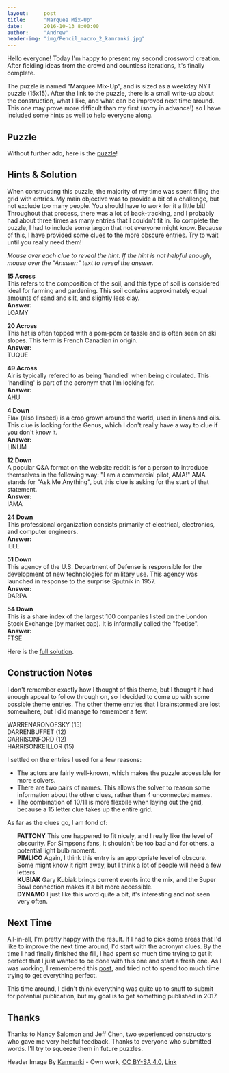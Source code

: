 ```yaml
---
layout:     post
title:      "Marquee Mix-Up"
date:       2016-10-13 8:00:00
author:     "Andrew"
header-img: "img/Pencil_macro_2_kamranki.jpg"
---
```


<p>Hello everyone! Today I'm happy to present my second crossword creation.  After fielding ideas from the crowd and countless iterations, it's finally complete.</p>

<p>The puzzle is named "Marquee Mix-Up", and is sized as a weekday NYT puzzle (15x15).  After the link to the puzzle, there is a small write-up about the construction, what I like, and what can be improved next time around.  This one may prove more difficult than my first (sorry in advance!) so I have included some hints as well to help everyone along.</p>
<!--break-->

<h2 class="section-heading">Puzzle</h2>
<p>Without further ado, here is the <a href="{{ site.url }}assets/MarqueeMixUp_Puzzle.pdf">puzzle</a>!</p>

<h2 class="section-heading">Hints & Solution</h2>
<p>When constructing this puzzle, the majority of my time was spent filling the grid with entries.  My main objective was to provide a bit of a challenge, but not exclude too many people.  You should have to work for it a little bit!  Throughout that process, there was a lot of back-tracking, and I probably had about three times as many entries that I couldn't fit in.  To complete the puzzle, I had to include some jargon that not everyone might know.  Because of this, I have provided some clues to the more obscure entries.  Try to wait until you really need them!</p>
<p><i>Mouse over each clue to reveal the hint.  If the hint is not helpful enough, mouse over the "Answer:" text to reveal the answer.</i></p>

<p><div style="display: inline-block;" class='hov' id='15A'><b>15 Across</b></div>
<div id='15Arev' class='hovcontent'>This refers to the composition of the soil, and this type of soil is considered ideal for farming and gardening.  This soil contains approximately equal amounts of sand and silt, and slightly less clay.
<br>
<div style="display: inline-block;" class='hov' id='15AA'><b>Answer:</b></div>
<div id='15AArev' class='hovcontent'>LOAMY</div></div></p>

<p><div style="display: inline-block;" class='hov' id='20A'><b>20 Across</b></div>
<div id='20Arev' class='hovcontent'>This hat is often topped with a pom-pom or tassle and is often seen on ski slopes.  This term is French Canadian in origin.
<br>
<div style="display: inline-block;" class='hov' id='20AA'><b>Answer:</b></div>
<div id='20AArev' class='hovcontent'>TUQUE</div></div></p>

<p><div style="display: inline-block;" class='hov' id='49A'><b>49 Across</b></div>
<div id='49Arev' class='hovcontent'>Air is typically refered to as being 'handled' when being circulated.  This 'handling' is part of the acronym that I'm looking for.
<br>
<div style="display: inline-block;" class='hov' id='49AA'><b>Answer:</b></div>
<div id='49AArev' class='hovcontent'>AHU</div></div></p>

<p><div style="display: inline-block;" class='hov' id='4D'><b>4 Down</b></div>
<div id='4Drev' class='hovcontent'>Flax (also linseed) is a crop grown around the world, used in linens and oils.  This clue is looking for the Genus, which I don't really have a way to clue if you don't know it.
<br>
<div style="display: inline-block;" class='hov' id='4DA'><b>Answer:</b></div>
<div id='4DArev' class='hovcontent'>LINUM</div></div></p>

<p><div style="display: inline-block;" class='hov' id='12D'><b>12 Down</b></div>
<div id='12Drev' class='hovcontent'>A popular Q&A format on the website reddit is for a person to introduce themselves in the following way: "I am a commercial pilot, AMA!"  AMA stands for "Ask Me Anything", but this clue is asking for the start of that statement.
<br>
<div style="display: inline-block;" class='hov' id='12DA'><b>Answer:</b></div>
<div id='12DArev' class='hovcontent'>IAMA</div></div></p>

<p><div style="display: inline-block;" class='hov' id='24D'><b>24 Down</b></div>
<div id='24Drev' class='hovcontent'>This professional organization consists primarily of electrical, electronics, and computer engineers.
<br>
<div style="display: inline-block;" class='hov' id='24DA'><b>Answer:</b></div>
<div id='24DArev' class='hovcontent'>IEEE</div></div></p>

<p><div style="display: inline-block;" class='hov' id='51D'><b>51 Down</b></div>
<div id='51Drev' class='hovcontent'>This agency of the U.S. Department of Defense is responsible for the development of new technologies for military use.  This agency was launched in response to the surprise Sputnik in 1957.
<br>
<div style="display: inline-block;" class='hov' id='51DA'><b>Answer:</b></div>
<div id='51DArev' class='hovcontent'>DARPA</div></div></p>

<p><div style="display: inline-block;" class='hov' id='54D'><b>54 Down</b></div>
<div id='54Drev' class='hovcontent'>This is a share index of the largest 100 companies listed on the London Stock Exchange (by market cap).  It is informally called the "footise".
<br>
<div style="display: inline-block;" class='hov' id='54DA'><b>Answer:</b></div>
<div id='54DArev' class='hovcontent'>FTSE</div></div></p>

<p>Here is the <a href="{{ site.url }}assets/MarqueeMixUp_Solution.pdf">full solution</a>.</p>

<h2 class="section-heading">Construction Notes</h2>
<p>I don't remember exactly how I thought of this theme, but I thought it had enough appeal to follow through on, so I decided to come up with some possible theme entries.  The other theme entries that I brainstormed are lost somewhere, but I did manage to remember a few:</p>
WARRENARONOFSKY (15)<br>
DARRENBUFFET (12)<br>
GARRISONFORD (12)<br>
HARRISONKEILLOR (15)<br>

<p>I settled on the entries I used for a few reasons:
<ul> 
<li>The actors are fairly well-known, which makes the puzzle accessible for more solvers.</li>
<li>There are two pairs of names.  This allows the solver to reason some information about the other clues, rather than 4 unconnected names.</li>
<li>The combination of 10/11 is more flexbile when laying out the grid, because a 15 letter clue takes up the entire grid.</li>
</ul></p>

<p>As far as the clues go, I am fond of:
<ul style="list-style-type:none">
<li><b>FATTONY</b>  This one happened to fit nicely, and I really like the level of obscurity.  For Simpsons fans, it shouldn't be too bad and for others, a potential light bulb moment.</li>
<li><b>PIMLICO</b>  Again, I think this entry is an appropriate level of obscure.  Some might know it right away, but I think a lot of people will need a few letters. </li>
<li><b>KUBIAK</b>  Gary Kubiak brings current events into the mix, and the Super Bowl connection makes it a bit more accessible.</li>
<li><b>DYNAMO</b>  I just like this word quite a bit, it's interesting and not seen very often.</li>
</ul>
</p>

<h2 class="section-heading">Next Time</h2>
<p>All-in-all, I'm pretty happy with the result.  If I had to pick some areas that I'd like to improve the next time around, I'd start with the acronym clues.  By the time I had finally finished the fill, I had spent so much time trying to get it perfect that I just wanted to be done with this one and start a fresh one.  As I was working, I remembered this <a href="https://blog.codinghorror.com/quantity-always-trumps-quality/">post</a>, and tried not to spend too much time trying to get everything perfect.</p>

<p>This time around, I didn't think everything was quite up to snuff to submit for potential publication, but my goal is to get something published in 2017.</p>

<h2 class="section-heading">Thanks</h2>
<p>Thanks to Nancy Salomon and Jeff Chen, two experienced constructors who gave me very helpful feedback.  Thanks to everyone who submitted words.  I'll try to squeeze them in future puzzles.</p>

Header Image By <a href="//commons.wikimedia.org/wiki/User:Kamranki" title="User:Kamranki">Kamranki</a> - <span class="int-own-work" lang="en">Own work</span>, <a href="http://creativecommons.org/licenses/by-sa/4.0" title="Creative Commons Attribution-Share Alike 4.0">CC BY-SA 4.0</a>, <a href="https://commons.wikimedia.org/w/index.php?curid=44110847">Link</a>
